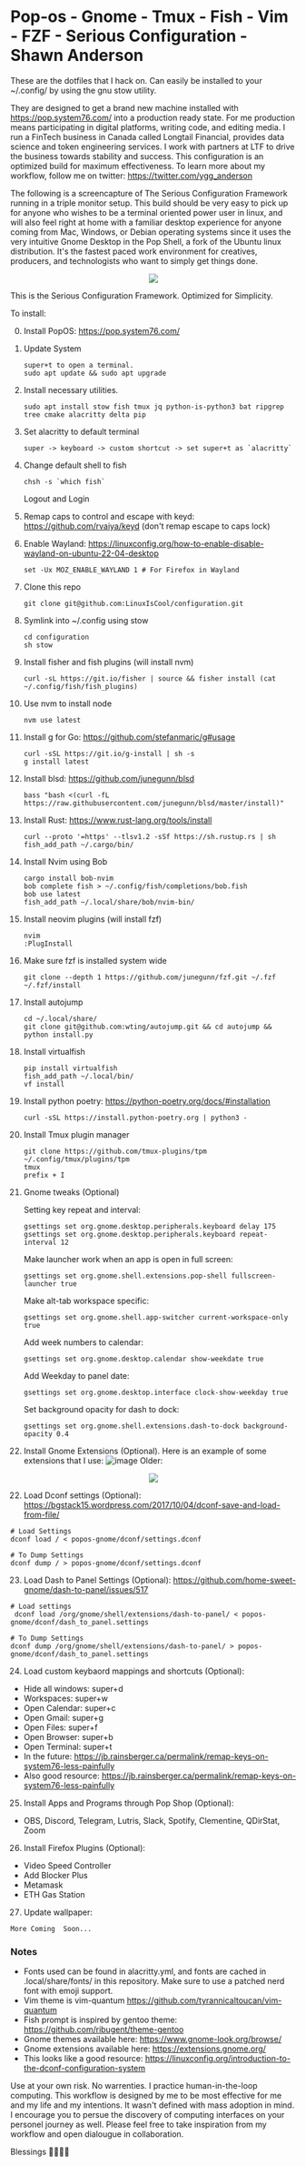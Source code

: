# Pop-os - Gnome - Tmux - Fish - Vim - FZF - Serious Configuration - Shawn Anderson
These are the dotfiles that I hack on. Can easily be installed to your ~/.config/ by using the gnu stow utility.

They are designed to get a brand new machine installed with https://pop.system76.com/ into a production ready state. For me production means participating in digital platforms, writing code, and editing media. I run a FinTech business in Canada called Longtail Financial, provides data science and token engineering services. I work with partners at LTF to drive the business towards stability and success. This configuration is an optimized build for maximum effectiveness. To learn more about my workflow, follow me on twitter: https://twitter.com/ygg_anderson

The following is a screencapture of The Serious Configuration Framework running in a triple monitor setup. This build should be very easy to pick up for anyone who wishes to be a terminal           oriented power user in linux, and will also feel right at home with a familiar desktop experience for anyone coming from Mac, Windows, or Debian operating systems since it uses the very intuitive Gnome Desktop in the Pop Shell, a fork of the Ubuntu linux distribution. It's the fastest paced work environment for creatives, producers, and technologists who want to simply get things done. 
<div align="center">
  <img src="https://raw.githubusercontent.com/LinuxIsCool/configuration/master/popos-gnome/Screenshot%20from%202020-09-29%2001-56-33.png"/>
</div>


This is the Serious Configuration Framework. Optimized for Simplicity. 


To install:  

0. Install PopOS: https://pop.system76.com/ 

0. Update System
	```
	super+t to open a terminal.
	sudo apt update && sudo apt upgrade
	```	

1. Install necessary utilities.
	```
	sudo apt install stow fish tmux jq python-is-python3 bat ripgrep tree cmake alacritty delta pip  
	```  
2. Set alacritty to default terminal
	```
	super -> keyboard -> custom shortcut -> set super+t as `alacritty`
	```
	
2. Change default shell to fish
  	```
	chsh -s `which fish`  
	```
   	Logout and Login 

	
4. Remap caps to control and escape with keyd: https://github.com/rvaiya/keyd (don't remap escape to caps lock)

3. Enable Wayland: https://linuxconfig.org/how-to-enable-disable-wayland-on-ubuntu-22-04-desktop 
	```
	set -Ux MOZ_ENABLE_WAYLAND 1 # For Firefox in Wayland
	```

	
5. Clone this repo  
	```
	git clone git@github.com:LinuxIsCool/configuration.git  
	```
	
6. Symlink into ~/.config using stow  
	```
	cd configuration  
	sh stow  
	```
	
7. Install fisher and fish plugins (will install nvm)
	```
	curl -sL https://git.io/fisher | source && fisher install (cat ~/.config/fish/fish_plugins)
	```
	
8. Use nvm to install node
	```
	nvm use latest
	```

8. Install g for Go: https://github.com/stefanmaric/g#usage 
	```
	curl -sSL https://git.io/g-install | sh -s
	g install latest
	```

9. Install blsd: https://github.com/junegunn/blsd
	```
	bass "bash <(curl -fL https://raw.githubusercontent.com/junegunn/blsd/master/install)"
	```
	
5. Install Rust: https://www.rust-lang.org/tools/install  
	```
	curl --proto '=https' --tlsv1.2 -sSf https://sh.rustup.rs | sh
	fish_add_path ~/.cargo/bin/
	```

6. Install Nvim using Bob  
	```
	cargo install bob-nvim
	bob complete fish > ~/.config/fish/completions/bob.fish
	bob use latest
	fish_add_path ~/.local/share/bob/nvim-bin/
	```

10. Install neovim plugins (will install fzf)
	```
	nvim  
	:PlugInstall
	```
	
11. Make sure fzf is installed system wide
	```
	git clone --depth 1 https://github.com/junegunn/fzf.git ~/.fzf
	~/.fzf/install
	```
	
12. Install autojump
	```
	cd ~/.local/share/  
	git clone git@github.com:wting/autojump.git && cd autojump && python install.py
	```

13. Install virtualfish
	```
	pip install virtualfish  
	fish_add_path ~/.local/bin/  
	vf install  
	```
	
14. Install python poetry: https://python-poetry.org/docs/#installation
	```
	curl -sSL https://install.python-poetry.org | python3 -
	```
	
15. Install Tmux plugin manager
	```
	git clone https://github.com/tmux-plugins/tpm ~/.config/tmux/plugins/tpm  
	tmux  
	prefix + I  
	```

16. Gnome tweaks (Optional)

	Setting key repeat and interval:  
	```
	gsettings set org.gnome.desktop.peripherals.keyboard delay 175
	gsettings set org.gnome.desktop.peripherals.keyboard repeat-interval 12
	```
	
	Make launcher work when an app is open in full screen:  
	```
	gsettings set org.gnome.shell.extensions.pop-shell fullscreen-launcher true
	```
	
	Make alt-tab workspace specific:  
	```
	gsettings set org.gnome.shell.app-switcher current-workspace-only true
	```
	
	Add week numbers to calendar:  
	```
	gsettings set org.gnome.desktop.calendar show-weekdate true
	```
	
	Add Weekday to panel date:  
	```
	gsettings set org.gnome.desktop.interface clock-show-weekday true
	```
	
	Set background opacity for dash to dock:  
	```
	gsettings set org.gnome.shell.extensions.dash-to-dock background-opacity 0.4
	```
	
17. Install Gnome Extensions (Optional).
Here is an example of some extensions that I use:
![image](https://github.com/LinuxIsCool/configuration/assets/31582215/7f06581f-5938-48da-8c16-e4e5be20dc54)
Older:
<div align="center">
  <img src="https://raw.githubusercontent.com/LinuxIsCool/configuration/master/popos-gnome/extensions-nov-26-2020.png"/>
</div>



22. Load Dconf settings (Optional): https://bgstack15.wordpress.com/2017/10/04/dconf-save-and-load-from-file/ 
```
# Load Settings
dconf load / < popos-gnome/dconf/settings.dconf

# To Dump Settings 
dconf dump / > popos-gnome/dconf/settings.dconf
```

23. Load Dash to Panel Settings (Optional): https://github.com/home-sweet-gnome/dash-to-panel/issues/517 
```
# Load settings
 dconf load /org/gnome/shell/extensions/dash-to-panel/ < popos-gnome/dconf/dash_to_panel.settings

# To Dump Settings
dconf dump /org/gnome/shell/extensions/dash-to-panel/ > popos-gnome/dconf/dash_to_panel.settings
```


24. Load custom keybaord mappings and shortcuts (Optional):
* Hide all windows: super+d
* Workspaces: super+w
* Open Calendar: super+c
* Open Gmail: super+g
* Open Files: super+f
* Open Browser: super+b
* Open Terminal: super+t
* In the future: https://jb.rainsberger.ca/permalink/remap-keys-on-system76-less-painfully  
* Also good resource: https://jb.rainsberger.ca/permalink/remap-keys-on-system76-less-painfully 


25. Install Apps and Programs through Pop Shop (Optional):
* OBS, Discord, Telegram, Lutris, Slack, Spotify, Clementine, QDirStat, Zoom


26. Install Firefox Plugins (Optional):
* Video Speed Controller
* Add Blocker Plus
* Metamask
* ETH Gas Station


 27. Update wallpaper:



```
More Coming  Soon...
```

### Notes
* Fonts used can be found in alacritty.yml, and fonts are cached in .local/share/fonts/ in this repository. Make sure to use a patched nerd font with emoji support.
* Vim theme is vim-quantum https://github.com/tyrannicaltoucan/vim-quantum
* Fish prompt is inspired by gentoo theme: https://github.com/ribugent/theme-gentoo 
* Gnome themes available here: https://www.gnome-look.org/browse/ 
* Gnome extensions available here: https://extensions.gnome.org/
* This looks like a good resource: https://linuxconfig.org/introduction-to-the-dconf-configuration-system  

Use at your own risk. No warrenties. I practice human-in-the-loop computing. This workflow is designed by me to be most effective for me and my life and my intentions. It wasn't defined with mass adoption in mind. I encourage you to persue the discovery of computing interfaces on your personel journey as well. Please feel free to take inspiration from my workflow and open dialougue in collaboration.  

Blessings 🌟💎🦋💖
